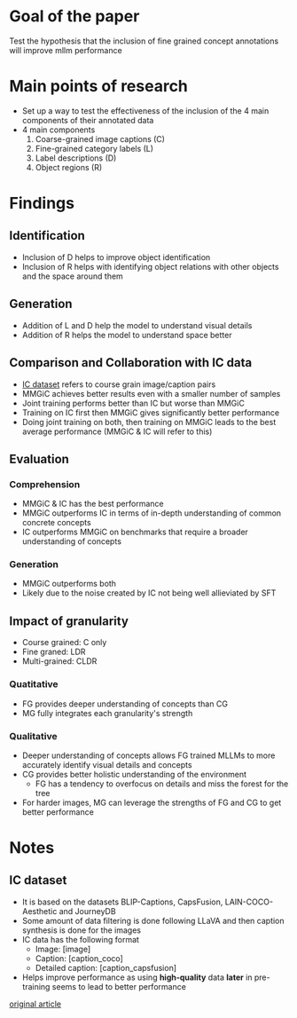 # Goal of the paper
Test the hypothesis that the inclusion of fine grained concept annotations will improve mllm performance

# Main points of research
- Set up a way to test the effectiveness of the inclusion of the 4 main components of their annotated data
- 4 main components
  1.  Coarse-grained image captions (C)
  2. Fine-grained category labels (L)
  3. Label descriptions (D)
  4. Object regions (R)

# Findings
## Identification
- Inclusion of D helps to improve object identification
- Inclusion of R helps with identifying object relations with other objects and the space around them
## Generation
- Addition of L and D help the model to understand visual details
- Addition of R helps the model to understand space better 
## Comparison and Collaboration with IC data
- [IC dataset](#ic-dataset) refers to course grain image/caption pairs
- MMGiC achieves better results even with a smaller number of samples
- Joint training performs better than IC but worse than MMGiC
- Training on IC first then MMGiC gives significantly better performance
- Doing joint training on both, then training on MMGiC leads to the best average performance (MMGiC & IC will refer to this)
## Evaluation
### Comprehension
- MMGiC & IC has the best performance
- MMGiC outperforms IC in terms of in-depth understanding of common concrete concepts
- IC outperforms MMGiC on benchmarks that require a broader understanding of concepts
### Generation
- MMGiC outperforms both
- Likely due to the noise created by IC not being well allieviated by SFT
## Impact of granularity
- Course grained: C only
- Fine graned: LDR
- Multi-grained: CLDR
### Quatitative
- FG provides deeper understanding of concepts than CG
- MG fully integrates each granularity's strength
### Qualitative
- Deeper understanding of concepts allows FG trained MLLMs to more accurately identify visual details and concepts
- CG provides better holistic understanding of the environment
  - FG has a tendency to overfocus on details and miss the forest for the tree
- For harder images, MG can leverage the strengths of FG and CG to get better performance

# Notes
## IC dataset
- It is based on the datasets BLIP-Captions, CapsFusion, LAIN-COCO-Aesthetic and JourneyDB
- Some amount of data filtering is done following LLaVA and then caption synthesis is done for the images
- IC data has the following format
  - Image: [image]
  - Caption: [caption_coco]
  - Detailed caption: [caption_capsfusion]
- Helps improve performance as using **high-quality** data **later** in pre-training seems to lead to better performance


  
[original article](https://arxiv.org/abs/2506.20920)
